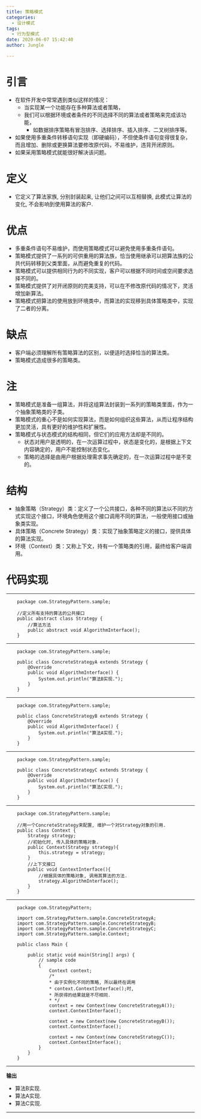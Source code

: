 ```yaml
---
title: 策略模式
categories:
  - 设计模式
tags:
  - 行为型模式
date: 2020-06-07 15:42:40
author: Jungle

---
```

# 引言 #

- 在软件开发中常常遇到类似这样的情况：
	- 当实现某一个功能存在多种算法或者策略，
	- 我们可以根据环境或者条件的不同选择不同的算法或者策略来完成该功能，
		- 如数据排序策略有冒泡排序、选择排序、插入排序、二叉树排序等。
- 如果使用多重条件转移语句实现（即硬编码），不但使条件语句变得很复杂，而且增加、删除或更换算法要修改原代码，不易维护，违背开闭原则。
- 如果采用策略模式就能很好解决该问题。

# 定义 #
- 它定义了算法家族, 分别封装起来, 让他们之间可以互相替换, 此模式让算法的变化, 不会影响到使用算法的客户.

# 优点 #
- 多重条件语句不易维护，而使用策略模式可以避免使用多重条件语句。
- 策略模式提供了一系列的可供重用的算法族，恰当使用继承可以把算法族的公共代码转移到父类里面，从而避免重复的代码。
- 策略模式可以提供相同行为的不同实现，客户可以根据不同时间或空间要求选择不同的。
- 策略模式提供了对开闭原则的完美支持，可以在不修改原代码的情况下，灵活增加新算法。
- 策略模式把算法的使用放到环境类中，而算法的实现移到具体策略类中，实现了二者的分离。

# 缺点 #
- 客户端必须理解所有策略算法的区别，以便适时选择恰当的算法类。
- 策略模式造成很多的策略类。

# 注 #
- 策略模式是准备一组算法，并将这组算法封装到一系列的策略类里面，作为一个抽象策略类的子类。
- 策略模式的重心不是如何实现算法，而是如何组织这些算法，从而让程序结构更加灵活，具有更好的维护性和扩展性。
- 策略模式与状态模式的结构相同，但它们的应用方法却是不同的。 
	- 状态对用户是透明的，在一次运算过程中，状态是变化的，是根据上下文内容确定的，用户不能控制状态变化。
	- 策略的选择是由用户根据处理需求事先确定的，在一次运算过程中是不变的。

# 结构 #
- 抽象策略（Strategy）类：定义了一个公共接口，各种不同的算法以不同的方式实现这个接口，环境角色使用这个接口调用不同的算法，一般使用接口或抽象类实现。
- 具体策略（Concrete Strategy）类：实现了抽象策略定义的接口，提供具体的算法实现。
- 环境（Context）类：又称上下文，持有一个策略类的引用，最终给客户端调用。


# 代码实现 #
----------
		package com.StrategyPattern.sample;
		
		//定义所有支持的算法的公共接口
		public abstract class Strategy {
		    //算法方法
		    public abstract void AlgorithmInterface();
		}

----------
		package com.StrategyPattern.sample;
		
		public class ConcreteStrategyA extends Strategy {
		    @Override
		    public void AlgorithmInterface() {
		        System.out.println("算法B实现.");
		    }
		}

----------
		package com.StrategyPattern.sample;
		
		public class ConcreteStrategyB extends Strategy {
		    @Override
		    public void AlgorithmInterface() {
		        System.out.println("算法A实现.");
		    }
		}

----------
		package com.StrategyPattern.sample;
		
		public class ConcreteStrategyC extends Strategy {
		    @Override
		    public void AlgorithmInterface() {
		        System.out.println("算法C实现.");
		    }
		}

----------
		package com.StrategyPattern.sample;
		
		//用一个ConcreteStrategy来配置, 维护一个对Strategy对象的引用.
		public class Context {
		    Strategy strategy;
		    //初始化时, 传入具体的策略对象.
		    public Context(Strategy strategy){
		        this.strategy = strategy;
		    }
		    //上下文接口
		    public void ContextInterface(){
		        //根据具体的策略对象, 调用其算法的方法.
		        strategy.AlgorithmInterface();
		    }
		}

----------
		package com.StrategyPattern;
		
		import com.StrategyPattern.sample.ConcreteStrategyA;
		import com.StrategyPattern.sample.ConcreteStrategyB;
		import com.StrategyPattern.sample.ConcreteStrategyC;
		import com.StrategyPattern.sample.Context;
		
		public class Main {
		
		    public static void main(String[] args) {
			    // sample code
		        {
		            Context context;
		            /*
		            * 由于实例化不同的策略, 所以最终在调用
		            * context.ContextInterface();时,
		            * 所获得的结果就是不尽相同.
		            * */
		            context = new Context(new ConcreteStrategyA());
		            context.ContextInterface();
		
		            context = new Context(new ConcreteStrategyB());
		            context.ContextInterface();
		
		            context = new Context(new ConcreteStrategyC());
		            context.ContextInterface();
		        }
		    }
		}

----------
**输出**

- 算法B实现.
- 算法A实现.
- 算法C实现.

----------






